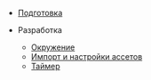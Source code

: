 -   [Подготовка](/getting-started/)

-   Разработка

    -   [Окружение](/development/environment.md)
    -   [Импорт и настройки ассетов](/development/import-and-configuring-assets.md)
    -   [Таймер](/development/timer.md)
